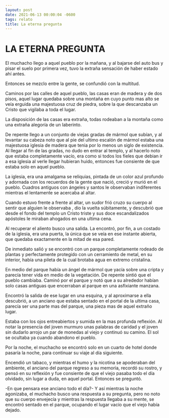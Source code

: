 ```yaml
---
layout: post
date: 2021-06-13 00:00:04 -0600
tags: relato
title: La eterna pregunta
---
```


# LA ETERNA PREGUNTA

El muchacho llego a aquel pueblo por la mañana, y al bajarse del auto bus y pisar el suelo por primera vez, tuvo la extraña sensación de haber estado ahí antes.

Entonces se mezclo entre la gente, se confundió con la multitud.

Caminos por las calles de aquel pueblo, las casas eran de madera y de dos pisos, aquel lugar quedaba sobre una montaña en cuyo punto mas alto se veía erguida una majestuosa cruz de piedra, sobre la que descanzaba un Cristo que vigilaba a toda el lugar.

La disposición de las casas era extraña, todas rodeaban a la montaña como una extraña alegoría de un laberinto.

De repente llego a un conjunto de viejas gradas de mármol que subían, y al levantar su cabeza noto que al pie del ultimo escalón de mármol estaba una majestuosa iglesia de madera que tenia por lo menos un siglo de existencia. Al llegar al fin de las gradas, no dudo en entrar al templo, y al hacerlo noto que estaba completamente vacío, era como si todos los fieles que debian ir a esa iglesia al verle llegar hubieran huido, entonces fue consiente de que estaba solo en aquel pueblo.

La iglesia, era una amalgama se reliquias, pintada de un color azul profundo y adornada con los recuerdos de la gente que nació, creció y murió en el pueblo. Cuadros antiguos con ángeles y santos le observaban indiferentes mientras el lentamente se acercaba al altar.

Cuando estuvo frente a frente al altar, un sudor frió cruzo su cuerpo al sentir que alguien le observaba , dio la vuelta súbitamente, y descubrió que desde el fondo del templo un Cristo triste y sus doce escandalizados apóstoles le miraban ahogados en una ultima cena.

Al recuperar el aliento busco una salida. La encontró, por fin, a un costado de la iglesia, era una puerta, la única que se veía en ese instante abierta, que quedaba exactamente en la mitad de esa pared.

De inmediato salió y se encontró con un parque completamente rodeado de plantas y perfectamente protegido con un cerramiento de metal, en su interior, había una pileta de la cual brotaba agua en extremo cristalina.

En medio del parque había un ángel de mármol que yacía sobre una cripta y parecía tener vida en medio de la vegetación. De repente sintió que el pueblo cambiaba. Caminó por el parque y notó que a su alrededor habían solo casas antiguas que encerraban al parque en una asfixiante manzana.

Encontró la salida de ese lugar en una esquina, y al aproximarse a ella descubrió, a un anciano que estaba sentado en el portal de la ultima casa, parecía ser una parte mas del parque, una pieza mas de aquel extraño lugar.

Estaba con los ojos entreabiertos y sumida en la mas profunda
reflexión. Al notar la presencia del joven murmuro unas palabras de caridad y el joven sin dudarlo arrojo un par de monedas al viejo y continuó su camino. El sol se ocultaba ya cuando abandono el pueblo.

Por la noche, el muchacho se encontró solo en un cuarto de hotel donde pasaría la noche, para continuar su viaje al día siguiente.

Encendió un tabaco, y mientras el humo y la nicotina se apoderaban del ambiente, el anciano del parque regreso a su memoria, recordó su rostro, y pensó en su reflexión y fue consiente de que el viejo pasaba todo el día olvidado, sin lugar a duda, en aquel portal. Entonces se preguntó.

-En que pensara ese anciano todo el día?- Y así mientras la noche agonizaba, el muchacho busco una respuesta a su pregunta, pero no noto que su cuerpo envejecía y mientras la respuesta llegaba a su mente, se encontró sentado en el parque, ocupando el lugar vacío que el viejo había dejado.
